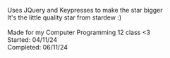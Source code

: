 Uses JQuery and Keypresses to make the star bigger<br>
It's the little quality star from stardew :) <br><br>
Made for my Computer Programming 12 class <3 <br> 
Started:   04/11/24 <br>
Completed: 06/11/24 <br>
